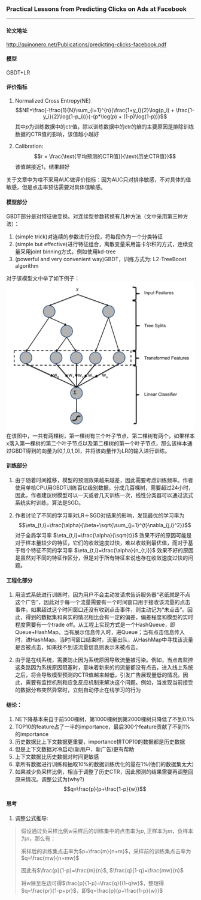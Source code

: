 ### Practical Lessons from Predicting Clicks on Ads at Facebook

----
#### 论文地址
http://quinonero.net/Publications/predicting-clicks-facebook.pdf

#### 模型
GBDT+LR

#### 评价指标
1. Normalized Cross Entropy(NE)
$$NE=\frac{-\frac{1}{N}\sum_{i=1}^{n}(\frac{1+y_i}{2}\log(p_i) + \frac{1-y_i}{2}\log(1-p_i))}{-(p*\log(p) + (1-p)\log(1-p))}$$
其中$p$为训练数据中的ctr值。除以训练数据中的ctr的熵的主要原因是排除训练数据的CTR值的影响，该值越小越好

2. Calibration:
$$r = \frac{\text{平均预测的CTR值}}{\text{历史CTR值}}$$
该值越接近1，结果越好

关于文章中为啥不采用AUC做评价指标：因为AUC只对排序敏感，不对具体的值敏感，但是点击率预估需要对具体值敏感。

#### 模型部分

GBDT部分是对特征做变换。对连续型参数转换有几种方法（文中采用第三种方法）：
1. (simple trick)对连续的参数进行分段，将每段作为一个分类特征
2. (simple but effective)进行特征组合，离散变量采用笛卡尔积的方式，连续变量采用joint binning方式，例如使用kd-tree
3. (powerful and very convenient way)GBDT，训练方式为: L2-TreeBoost algorithm

对于该模型文中举了如下例子：
![image](https://github.com/happymiaowu/AdsPapers/blob/master/ctr_prediction/practical_lessons_from_predicting_clicks_on_ads_at_facebook/pic/1.jpg)
在该图中，一共有两棵树，第一棵树有三个叶子节点、第二棵树有两个，如果样本x落入第一棵树的第二个叶子节点以及第二棵树的第一个叶子节点，那么该样本通过GBDT得到的向量为[0,1,0,1,0]，并将该向量作为LR的输入进行训练。

#### 训练部分
1. 由于随着时间推移，模型的预测效果越来越差，因此需要考虑训练频率。作者使用单核CPU用GBDT训练百亿级别数据，分成几百棵树，需要超过24小时，因此，作者建议树模型可以一天或者几天训练一次，线性分类器可以通过流式系统实时训练，算法是SGD。

2. 作者讨论了不同的学习率对LR＋SGD对结果的影响，发现最优的学习率为$$\eta_{t,i}=\frac{\alpha}{\beta+\sqrt{\sum_{j=1}^{t}\nabla_{j,i}^2}}$$
对于全局学习率 $\eta_{t,i}=\frac{\alpha}{\sqrt{t}}$ 效果不好的原因可能是对于样本量较少的特征，它们的收敛速度过快，难以收敛到最优值，而对于基于每个特征不同的学习率 $\eta_{t,i}=\frac{\alpha}{n_{t,i}}$ 效果不好的原因是虽然对不同的特征作区分，但是对于所有特征来说也存在收敛速度过快的问题。

#### 工程化部分
1. 用流式系统进行训练时，因为用户不会主动发请求告诉服务器“老纸就是不点这个广告”，因此对于每一个流量需要有一个时间窗口用于接收该流量的点击事件，如果超过这个时间窗口还没有收到点击事件，则主动记为“未点击”。因此，得到的数据集和真实的情况相比会有一定的偏差，偏差程度和模型的实时程度需要有一个trade off。从工程上实现方式是一个HashQueue，即Queue+HashMap。当有展示信息传入时，进Queue；当有点击信息传入时，进HashMap。当时间窗口结束时，流量出队，从HashMap中寻找该流量是否被点击，如果找不到该流量信息则表示未被点击。

2. 由于是在线系统，需要防止因为系统原因导致流量被污染。例如，当点击监控这条路因为系统原因阻塞时，意味着新来的的流量都没有点击，进入线上系统之后，将会导致模型预测的CTR值越来越低，引发广告展现量低的情况。因此，需要有监控机制和应急反应机制来解决这个问题。例如，当发现当前接受的数据分布突然异常时，立刻自动停止在线学习的行为

#### 结论：
1. NE下降基本来自于前500棵树，第1000棵树到第2000棵树只降低了不到0.1%
2. TOP10的feature占了一半的importance，最后300个feature贡献了不到1%的importance
3. 历史数据比上下文数据更重要，importance排TOP10的数据都是历史数据
4. 但是上下文数据对冷启动(新用户、新广告)更有帮助
5. 上下文数据比历史数据对时间更敏感
6. 拿所有数据进行训练和抽取10%的数据训练优化的量在1%(他们的数据集太大)
7. 如果减少负采样比例，相当于调整了历史CTR，因此预测的结果需要再调整回原来情况。调整公式为(why?)$$q=\frac{p}{p+\frac{1-p}{w}}$$

#### 思考
1. 调整公式推导:
> 假设通过负采样比例$w$采样后的训练集中的点击率为$p$, 正样本为$m$，负样本为$n$，那么有：
>
> 采样后的训练集点击率为$p=\frac{m}{n+m}$，采样前的训练集点击率为$q=\frac{mw}{n+mw}$
>
> 因此有$\frac{p}{1-p}=\frac{m}{n}$, $\frac{q}{1-q}=\frac{mw}{n}$
>
> 将$w$除至左边可得$\frac{p}{1-p}=\frac{q}{(1-q)w}$，整理得$q=\frac{pr}{1-p+pr}$，即$q=\frac{p}{p+\frac{1-p}{w}}$
